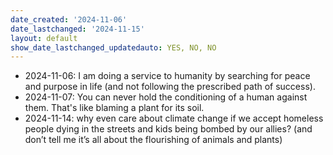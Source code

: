 ```yaml
---
date_created: '2024-11-06'
date_lastchanged: '2024-11-15'
layout: default
show_date_lastchanged_updatedauto: YES, NO, NO
---
```




- 2024-11-06: I am doing a service to humanity by searching for peace and purpose in life (and not following the prescribed path of success).
- 2024-11-07: You can never hold the conditioning of a human against them. That's like blaming a plant for its soil. 
- 2024-11-14: why even care about climate change if we accept homeless people dying in the streets and kids being bombed by our allies? (and don’t tell me it’s all about the flourishing of animals and plants)